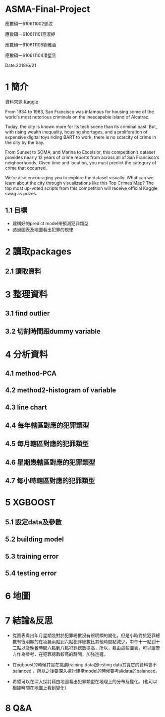 # ASMA-Final-Project
應數碩一610611002鄧汶 

應數碩一610611101高淑婷 

應數碩一610611108劉雅涵

應數碩一610611104潘星丞

Date:2018/6/21

# 1 簡介
資料來源:[Kaggle](https://www.kaggle.com/c/sf-crime)

From 1934 to 1963, San Francisco was infamous for housing some of the world’s most notorious criminals on the inescapable island of Alcatraz.

Today, the city is known more for its tech scene than its criminal past. But, with rising wealth inequality, housing shortages, and a proliferation of expensive digital toys riding BART to work, there is no scarcity of crime in the city by the bay.

From Sunset to SOMA, and Marina to Excelsior, this competition’s dataset provides nearly 12 years of crime reports from across all of San Francisco’s neighborhoods. Given time and location, you must predict the category of crime that occurred.

We’re also encouraging you to explore the dataset visually. What can we learn about the city through visualizations like this Top Crimes Map? The top most up-voted scripts from this competition will receive official Kaggle swag as prizes.

## 1.1 目標
+  建構好的predict model來預測犯罪類型
+  透過圖表及地圖看出犯罪的規律

# 2 讀取packages
## 2.1 讀取資料

# 3 整理資料

## 3.1 find outlier
## 3.2 切割時間跟dummy variable

# 4 分析資料
## 4.1 method-PCA

## 4.2 method2-histogram of variable

## 4.3 line chart

## 4.4 每年轄區對應的犯罪類型

## 4.5 每月轄區對應的犯罪類型

## 4.6 星期幾轄區對應的犯罪類型

## 4.7 每小時轄區對應的犯罪類型

# 5 XGBOOST
## 5.1 設定data及參數

## 5.2 building model

## 5.3 training error

## 5.4 testing error

# 6 地圖

# 7 結論&反思
+  從圖表看出年月星期幾對於犯罪總數沒有很明顯的變化，但是小時對於犯罪總數有很明顯的在凌晨兩點到六點犯罪總數比其他時間點減少，中午十一點到十二點以及晚餐時間六點到八點犯罪總數提高，所以，藉由這些圖表，可以讓警方作為參考，在犯罪總數較高的時間，加強巡邏。

+  在xgboost的時候其實在挑選training data跟testing data其實它的資料會不balanced ，所以之後要深入探討建構model的時候要考慮data的balanced。

+  希望可以在深入探討藉由地圖看出犯罪類型在地理上的分布及變化。(也可以根據時間在地圖上看到變化)

# 8 Q&A

